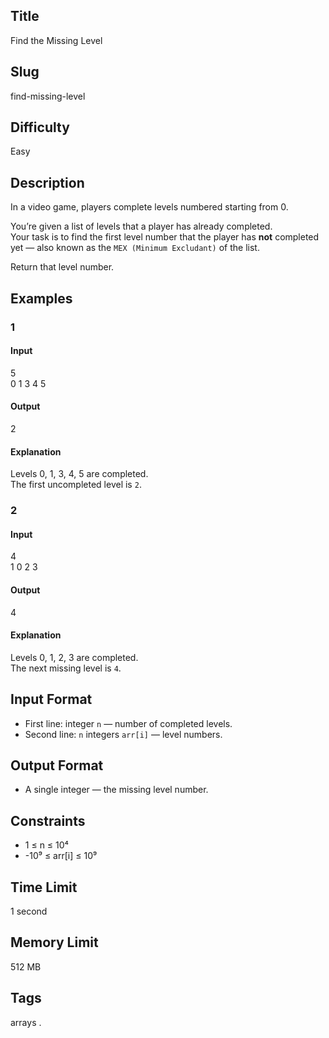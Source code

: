 ## Title

Find the Missing Level

## Slug

find-missing-level

## Difficulty

Easy

## Description

In a video game, players complete levels numbered starting from 0.  

You’re given a list of levels that a player has already completed.  
Your task is to find the first level number that the player has **not** completed yet — also known as the `MEX (Minimum Excludant)` of the list.

Return that level number.

## Examples

### 1

#### Input

5  
0 1 3 4 5

#### Output
2

#### Explanation
Levels 0, 1, 3, 4, 5 are completed.  
The first uncompleted level is `2`.

### 2

#### Input

4  
1 0 2 3

#### Output
4

#### Explanation
Levels 0, 1, 2, 3 are completed.  
The next missing level is `4`.

## Input Format

- First line: integer `n` — number of completed levels.  
- Second line: `n` integers `arr[i]` — level numbers.

## Output Format

- A single integer — the missing level number.

## Constraints

- 1 ≤ n ≤ 10⁴  
- -10⁹ ≤ arr[i] ≤ 10⁹    

## Time Limit

1 second

## Memory Limit

512 MB

## Tags

arrays .
